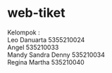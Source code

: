# web-tiket
Kelompok :  
Leo Danuarta 5355210024  
Angel 535210033  
Mandy Sandra Denny 535210034  
Regina Martha 535210040  

